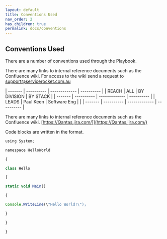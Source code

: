 ```yaml
---
layout: default
title: Conventions Used
nav_order: 2
has_children: true
permalink: docs/conventions
---
```


Conventions Used
----------------

There are a number of conventions used through the Playbook.

There are many links to internal reference documents such as the Confluence wiki. For access to the wiki send a request to support@servicerocket.com.au

  | ------- | ---------- | ------------- | ---------- |
  | REACH   | ALL        | BY DIVISION   | BY STACK   |
  | ------- | ---------- | ------------- | ---------- |
  | LEADS   | Paul Keen   |       Software Eng        |            |
  | ------- | ---------- | ------------- | ---------- |               

There are many links to internal reference documents such as the
Confluence wiki.
[https://Qantas.jira.com/]](https://Qantas.jira.com/)

Code blocks are written in the format.

``` javascript
using System;

namespace HelloWorld

{

class Hello

{

static void Main()

{

Console.WriteLine(\"Hello World!\");

}

}

}
```
